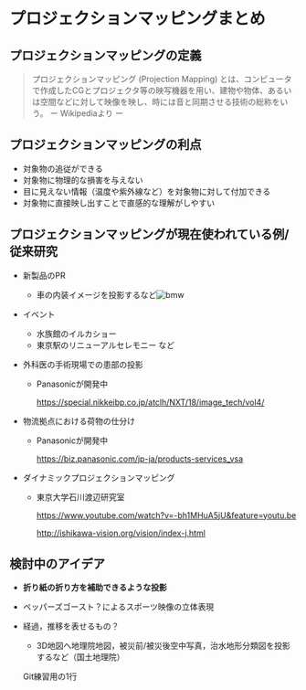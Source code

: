 # プロジェクションマッピングまとめ
## プロジェクションマッピングの定義
>プロジェクションマッピング (Projection Mapping) とは、コンピュータで作成したCGとプロジェクタ等の映写機器を用い、建物や物体、あるいは空間などに対して映像を映し、時には音と同期させる技術の総称をいう。 ー Wikipediaより ー


## プロジェクションマッピングの利点
- 対象物の追従ができる
- 対象物に物理的な損害を与えない
- 目に見えない情報（温度や紫外線など）を対象物に対して付加できる
- 対象物に直接映し出すことで直感的な理解がしやすい

## プロジェクションマッピングが現在使われている例/従来研究
- 新製品のPR
    - 車の内装イメージを投影するなど![bmw](https://insights.newscred.jp/wp-content/uploads/2018/10/thumbnail-629fd6dacbe470a0ba632aeccad2880c-1280x320.jpg)
    
- イベント
    - 水族館のイルカショー
    - 東京駅のリニューアルセレモニー など
- 外科医の手術現場での患部の投影
    - Panasonicが開発中 
    
        https://special.nikkeibp.co.jp/atclh/NXT/18/image_tech/vol4/
    
- 物流拠点における荷物の仕分け
     - Panasonicが開発中 
    
        https://biz.panasonic.com/jp-ja/products-services_vsa
- ダイナミックプロジェクションマッピング
    - 東京大学石川渡辺研究室
    
        https://www.youtube.com/watch?v=-bh1MHuA5jU&feature=youtu.be
        
        http://ishikawa-vision.org/vision/index-j.html


## 検討中のアイデア
- **折り紙の折り方を補助できるような投影**
- ペッパーズゴースト？によるスポーツ映像の立体表現
- 経過，推移を表せるもの？
    - 3D地図へ地理院地図，被災前/被災後空中写真，治水地形分類図を投影するなど（国土地理院）

    Git練習用の1行